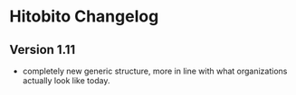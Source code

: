 # Hitobito Changelog

## Version 1.11

* completely new generic structure, more in line with what organizations actually look like today.
